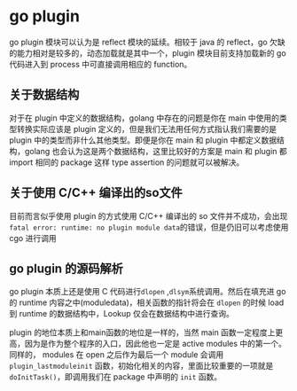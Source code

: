# go plugin

go plugin 模块可以认为是 reflect 模块的延续。相较于 java 的 reflect，go 欠缺的能力相对是较多的，动态加载就是其中一个，plugin 模块目前支持加载新的 go 代码进入到 process 中可直接调用相应的 function。

## 关于数据结构

对于在 plugin 中定义的数据结构，golang 中存在的问题是你在 main 中使用的类型转换实际应该是 plugin 定义的，但是我们无法用任何方式指认我们需要的是 plugin 中的类型而非什么其他类型。即便是你在 main 和 plugin 中都定义数据结构，golang 也会认为这是两个数据结构，这里比较好的方案是 main 和 plugin 都 import 相同的 package 这样 type assertion 的问题就可以被解决。

## 关于使用 C/C++ 编译出的so文件

目前而言似乎使用 plugin 的方式使用 C/C++ 编译出的 so 文件并不成功，会出现`fatal error: runtime: no plugin module data`的错误，但是仍旧可以考虑使用 cgo 进行调用

## go plugin 的源码解析

go plugin 本质上还是使用 C 代码进行`dlopen` ,`dlsym`系统调用。然后在填充进 go 的 runtime 内容之中(moduledata)，相关函数的指针将会在 `dlopen` 的时候 load 到 runtime 的数据结构中，Lookup 仅会在数据结构中进行查询。

plugin 的地位本质上和main函数的地位是一样的，当然 main 函数一定程度上更高，因为是作为整个程序的入口，因此他也一定是 active modules 中的第一个。同样的， modules 在 open 之后作为最后一个 module 会调用 `plugin_lastmoduleinit` 函数，初始化相关的内容，里面比较重要的一项就是`doInitTask()`，即调用我们在 package 中声明的 `init` 函数。

